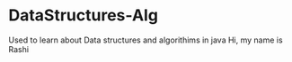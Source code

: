 # DataStructures-Alg
Used to learn about Data structures and algorithims in java
Hi, my name is Rashi
